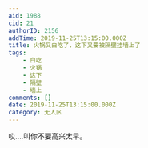 ```yaml
---
aid: 1988
cid: 21
authorID: 2156
addTime: 2019-11-25T13:15:00.000Z
title: 火锅又白吃了，这下又要被隔壁挂墙上了
tags:
    - 白吃
    - 火锅
    - 这下
    - 隔壁
    - 墙上
comments: []
date: 2019-11-25T13:15:00.000Z
category: 无人区
---
```


哎....叫你不要高兴太早。
